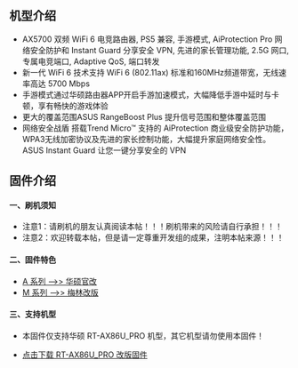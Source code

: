 ## 机型介绍
* AX5700 双频 WiFi 6 电竞路由器, PS5 兼容, 手游模式, AiProtection Pro 网络安全防护和 Instant Guard 分享安全 VPN, 先进的家长管理功能, 2.5G 网口, 专属电竞端口, Adaptive QoS, 端口转发
* 新一代 WiFi 6 技术支持 WiFi 6 (802.11ax) 标准和160MHz频道带宽，无线速率高达 5700 Mbps
* 手游模式通过华硕路由器APP开启手游加速模式，大幅降低手游中延时与卡顿，享有畅快的游戏体验
* 更大的覆盖范围ASUS RangeBoost Plus 提升信号范围和整体覆盖范围
* 网络安全战盾 搭载Trend Micro™ 支持的 AiProtection 商业级安全防护功能，WPA3无线加密协议及先进的家长控制功能，大幅提升家庭网络安全性。ASUS Instant Guard 让您一键分享安全的 VPN

## 固件介绍
#### 一、刷机须知
* 注意1：请刷机的朋友认真阅读本帖！！！刷机带来的风险请自行承担！！！
* 注意2：欢迎转载本帖，但是请一定尊重开发组的成果，注明本帖来源！！！

#### 二、固件特色
* [A 系列 ——>> 华硕官改](/zh/guide/asus/firmware-a.md)
* [M 系列 ——>> 梅林改版](/zh/guide/asus/firmware-m.md)

#### 三、支持机型
* 本固件仅支持华硕 RT-AX86U_PRO 机型，其它机型请勿使用本固件！

* [点击下载 RT-AX86U_PRO 改版固件](https://www.asusgo.com/firmware/download?devicename=rt-ax86u_pro&firmware=merlin)